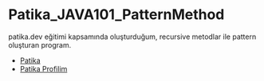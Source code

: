 # Patika_JAVA101_PatternMethod
patika.dev eğitimi kapsamında oluşturduğum, recursive metodlar ile pattern oluşturan program. 


- [Patika](https://app.patika.dev/)
- [Patika Profilim](https://app.patika.dev/aytac)
